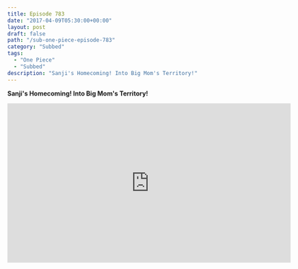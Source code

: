```yaml
---
title: Episode 783
date: "2017-04-09T05:30:00+00:00"
layout: post
draft: false
path: "/sub-one-piece-episode-783"
category: "Subbed"
tags:
  - "One Piece"
  - "Subbed"
description: "Sanji's Homecoming! Into Big Mom's Territory!"
---
```


**Sanji's Homecoming! Into Big Mom's Territory!**

<iframe width="640" height="360" src="https://www.rapidvideo.com/e/G6FRPGWVVV" frameborder="0" marginwidth=0 marginheight=0 scrolling=no allowfullscreen></iframe>

